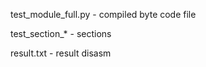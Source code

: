 test_module_full.py - compiled byte code file

test_section_* - sections

result.txt - result disasm

